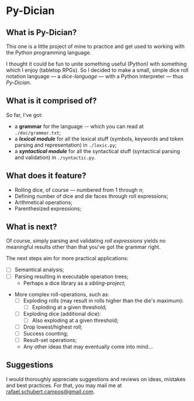 # Py-Dician

## What is Py-Dician?

This one is a little project of mine to practice and get used to working with the Python programming language.

I thought it could be fun to unite something useful (Python) with something which I enjoy (tabletop RPGs). So I decided to make a small, simple dice roll notation language — a _dice-language_ — with a Python interpreter — thus _Py-Dician_.

## What is it comprised of?

So far, I've got:

- a **grammar** for the language -- which you can read at `./doc/grammar.txt`;
- a _**lexical module**_ for all the lexical stuff (symbols, keywords and token parsing and representation) in `./lexic.py`;
- a _**syntactical module**_ for all the syntactical stuff (syntactical parsing and validation) in `./syntactic.py`.

## What does it feature?

- Rolling dice, of course — numbered from 1 through _n_;
- Defining number of dice and die faces through roll expressions;
- Arithmetical operations;
- Parenthesized expressions;

## What is next?

Of course, simply parsing and validating _roll expressions_ yields no meaningful results other than that you've got the grammar right.

The next steps aim for more practical applications:

- [ ] Semantical analysis;
- [ ] Parsing resulting in executable operation trees;
  - Perhaps a dice library as a _sibling-project_;
- More complex roll-operations, such as:
  - [ ] Exploding rolls (may result in rolls higher than the die's maximum):
    - [ ] Exploding at a given threshold;
  - [ ] Exploding dice (additional dice):
    - [ ] Also exploding at a given threshold;
  - [ ] Drop lowest/highest roll;
  - [ ] Success counting;
  - [ ] Result-set operations;
  - Any other ideas that may eventually come into mind...

## Suggestions

I would thoroughly appreciate suggestions and reviews on ideas, mistakes and best practices. For that, you may mail me at rafael.schubert.campos@gmail.com.
